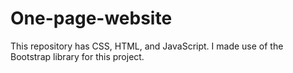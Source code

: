 # One-page-website
This repository has CSS, HTML, and JavaScript. I made use of the Bootstrap library for this project. 
